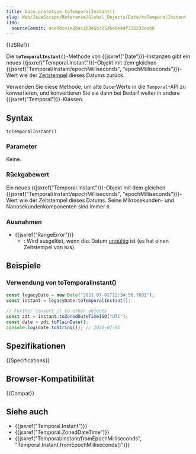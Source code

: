 ```yaml
---
title: Date.prototype.toTemporalInstant()
slug: Web/JavaScript/Reference/Global_Objects/Date/toTemporalInstant
l10n:
  sourceCommit: a4e9bce1e8bac1b845b32536e0e44f335233eab6
---
```


{{JSRef}}

Die **`toTemporalInstant()`**-Methode von {{jsxref("Date")}}-Instanzen gibt ein neues {{jsxref("Temporal.Instant")}}-Objekt mit dem gleichen {{jsxref("Temporal/Instant/epochMilliseconds", "epochMilliseconds")}}-Wert wie der [Zeitstempel](/de/docs/Web/JavaScript/Reference/Global_Objects/Date#the_epoch_timestamps_and_invalid_date) dieses Datums zurück.

Verwenden Sie diese Methode, um alte `Date`-Werte in die `Temporal`-API zu konvertieren, und konvertieren Sie sie dann bei Bedarf weiter in andere {{jsxref("Temporal")}}-Klassen.

## Syntax

```js-nolint
toTemporalInstant()
```

### Parameter

Keine.

### Rückgabewert

Ein neues {{jsxref("Temporal.Instant")}}-Objekt mit dem gleichen {{jsxref("Temporal/Instant/epochMilliseconds", "epochMilliseconds")}}-Wert wie der Zeitstempel dieses Datums. Seine Mikrosekunden- und Nanosekundenkomponenten sind immer `0`.

### Ausnahmen

- {{jsxref("RangeError")}}
  - : Wird ausgelöst, wenn das Datum [ungültig](/de/docs/Web/JavaScript/Reference/Global_Objects/Date#the_epoch_timestamps_and_invalid_date) ist (es hat einen Zeitstempel von `NaN`).

## Beispiele

### Verwendung von toTemporalInstant()

```js
const legacyDate = new Date("2021-07-01T12:34:56.789Z");
const instant = legacyDate.toTemporalInstant();

// Further convert it to other objects
const zdt = instant.toZonedDateTimeISO("UTC");
const date = zdt.toPlainDate();
console.log(date.toString()); // 2021-07-01
```

## Spezifikationen

{{Specifications}}

## Browser-Kompatibilität

{{Compat}}

## Siehe auch

- {{jsxref("Temporal.Instant")}}
- {{jsxref("Temporal.ZonedDateTime")}}
- {{jsxref("Temporal/Instant/fromEpochMilliseconds", "Temporal.Instant.fromEpochMilliseconds()")}}
